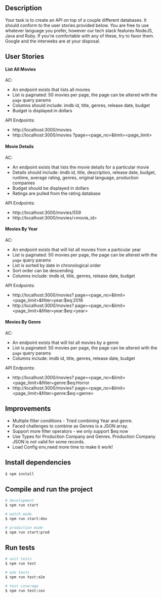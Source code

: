 ## Description

Your task is to create an API on top of a couple different databases.  It should conform to the user stories provided below.  You are free to use whatever language you prefer, however our tech stack features NodeJS, Java and Ruby. If you're comfortable with any of these, try to favor them.  Google and the interwebs are at your disposal.

## User Stories

#### List All Movies
AC:

* An endpoint exists that lists all movies
* List is paginated: 50 movies per page, the page can be altered with the `page` query params
* Columns should include: imdb id, title, genres, release date, budget
* Budget is displayed in dollars

API Endpoints:
* http://localhost:3000/movies
* http://localhost:3000/movies ?page=<page_no>&limit=<page_limit>


#### Movie Details
AC:

* An endpoint exists that lists the movie details for a particular movie
* Details should include: imdb id, title, description, release date, budget, runtime, average rating, genres, original language, production companies
* Budget should be displayed in dollars
* Ratings are pulled from the rating database

API Endpoints:
* http://localhost:3000/movies/559
* http://localhost:3000/movies/<movie_id>

#### Movies By Year
AC:

* An endpoint exists that will list all movies from a particular year
* List is paginated: 50 movies per page, the page can be altered with the `page` query params
* List is sorted by date in chronological order
* Sort order can be descending
* Columns include: imdb id, title, genres, release date, budget

API Endpoints:
* http://localhost:3000/movies? page=<page_no>&limit=<page_limit>&filter=year:$eq:2018
* http://localhost:3000/movies? page=<page_no>&limit=<page_limit>&filter=year:$eq:\<year>

#### Movies By Genre
AC:

* An endpoint exists that will list all movies by a genre
* List is paginated: 50 movies per page, the page can be altered with the `page` query params
* Columns include: imdb id, title, genres, release date, budget

API Endpoints:
* http://localhost:3000/movies? page=<page_no>&limit=<page_limit>&filter=genre:$eq:Horror
* http://localhost:3000/movies? page=<page_no>&limit=<page_limit>&filter=genre:$eq:\<genre>


## Improvements

* Multiple filter conditions - Tried combining Year and genre.
* Faced challenges to combine as Genres is a JSON array. 
* Support more filter operators - we only support $eq now
* Use Types for Production Company and Genres. Production Company JSON is not valid for some records.
* Load Config env,need more time to make it work!


##  Install dependencies

```bash
$ npm install
```

## Compile and run the project

```bash
# development
$ npm run start

# watch mode
$ npm run start:dev

# production mode
$ npm run start:prod
```

## Run tests

```bash
# unit tests
$ npm run test

# e2e tests
$ npm run test:e2e

# test coverage
$ npm run test:cov
```